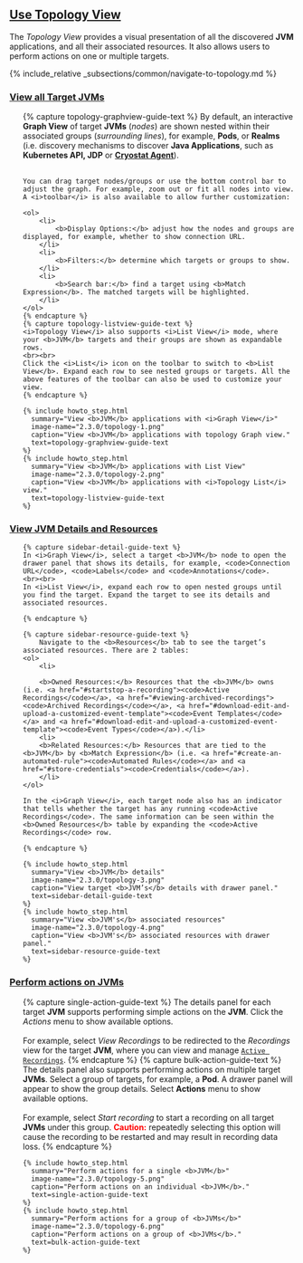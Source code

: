 ## [Use Topology View](#use-topology-view)

The *Topology View* provides a visual presentation of all the discovered **JVM** applications, and all their associated resources. It also allows users to perform actions on one or multiple targets.

{% include_relative _subsections/common/navigate-to-topology.md %}

### [View all Target JVMs](#view-all-target-jvms)

<ol>
    {% capture topology-graphview-guide-text %}
    By default, an interactive <b>Graph View</b> of target <b>JVMs</b> (<i>nodes</i>) are shown nested within their associated groups (<i>surrounding lines</i>), for example, <b>Pods</b>, or <b>Realms</b> (i.e. discovery mechanisms to discover <b>Java Applications</b>, such as <b>Kubernetes API, JDP</b> or <a href="#using-the-cryostat-agent"><b>Cryostat Agent</b></a>).
    <br><br>

    You can drag target nodes/groups or use the bottom control bar to adjust the graph. For example, zoom out or fit all nodes into view. A <i>toolbar</i> is also available to allow further customization:

    <ol>
        <li>
            <b>Display Options:</b> adjust how the nodes and groups are displayed, for example, whether to show connection URL.
        </li>
        <li>
            <b>Filters:</b> determine which targets or groups to show.
        </li>
        <li>
            <b>Search bar:</b> find a target using <b>Match Expression</b>. The matched targets will be highlighted.
        </li>
    </ol>
    {% endcapture %}
    {% capture topology-listview-guide-text %}
    <i>Topology View</i> also supports <i>List View</i> mode, where your <b>JVM</b> targets and their groups are shown as expandable rows.
    <br><br>
    Click the <i>List</i> icon on the toolbar to switch to <b>List View</b>. Expand each row to see nested groups or targets. All the above features of the toolbar can also be used to customize your view.
    {% endcapture %}

    {% include howto_step.html
      summary="View <b>JVM</b> applications with <i>Graph View</i>"
      image-name="2.3.0/topology-1.png"
      caption="View <b>JVM</b> applications with topology Graph view."
      text=topology-graphview-guide-text
    %}
    {% include howto_step.html
      summary="View <b>JVM</b> applications with List View"
      image-name="2.3.0/topology-2.png"
      caption="View <b>JVM</b> applications with <i>Topology List</i> view."
      text=topology-listview-guide-text
    %}
</ol>

### [View JVM Details and Resources](#view-jvm-details-and-resources)
<ol>

    {% capture sidebar-detail-guide-text %}
    In <i>Graph View</i>, select a target <b>JVM</b> node to open the drawer panel that shows its details, for example, <code>Connection URL</code>, <code>Labels</code> and <code>Annotations</code>.
    <br><br>
    In <i>List View</i>, expand each row to open nested groups until you find the target. Expand the target to see its details and associated resources.

    {% endcapture %}

    {% capture sidebar-resource-guide-text %}
        Navigate to the <b>Resources</b> tab to see the target’s associated resources. There are 2 tables:
    <ol>
        <li>
        
        <b>Owned Resources:</b> Resources that the <b>JVM</b> owns (i.e. <a href="#startstop-a-recording"><code>Active Recordings</code></a>, <a href="#viewing-archived-recordings"><code>Archived Recordings</code></a>, <a href="#download-edit-and-upload-a-customized-event-template"><code>Event Templates</code></a> and <a href="#download-edit-and-upload-a-customized-event-template"><code>Event Types</code></a>).</li>
        <li>
        <b>Related Resources:</b> Resources that are tied to the <b>JVM</b> by <b>Match Expression</b> (i.e. <a href="#create-an-automated-rule"><code>Automated Rules</code></a> and <a href="#store-credentials"><code>Credentials</code></a>).
        </li>
    </ol>

    In the <i>Graph View</i>, each target node also has an indicator that tells whether the target has any running <code>Active Recordings</code>. The same information can be seen within the <b>Owned Resources</b> table by expanding the <code>Active Recordings</code> row.

    {% endcapture %}

    {% include howto_step.html
      summary="View <b>JVM</b> details"
      image-name="2.3.0/topology-3.png"
      caption="View target <b>JVM’s</b> details with drawer panel."
      text=sidebar-detail-guide-text
    %}
    {% include howto_step.html
      summary="View <b>JVM's</b> associated resources"
      image-name="2.3.0/topology-4.png"
      caption="View <b>JVM's</b> associated resources with drawer panel."
      text=sidebar-resource-guide-text
    %}
</ol>

### [Perform actions on JVMs](#perform-actions-on-jvms)

<ol>
    {% capture single-action-guide-text %}
    The details panel for each target <b>JVM</b> supports performing simple actions on the <b>JVM</b>. Click the <i>Actions</i> menu to show available options.
    <br><br>
    For example, select <i>View Recordings</i> to be redirected to the <i>Recordings</i> view for the target <b>JVM</b>, where you can view and manage <a href="#startstop-a-recording"><code>Active Recordings</code></a>.
    {% endcapture %}
    {% capture bulk-action-guide-text %}
    The details panel also supports performing actions on multiple target <b>JVMs</b>. Select a group of targets, for example, a <b>Pod</b>. A drawer panel will appear to show the group details. Select <b>Actions</b> menu to show available options.
    <br><br>
    For example, select <i>Start recording</i> to start a recording on all target <b>JVMs</b> under this group. <b style="color:red">Caution:</b> repeatedly selecting this option will cause the recording to be restarted and may result in recording data loss.
    {% endcapture %}
    
    {% include howto_step.html
      summary="Perform actions for a single <b>JVM</b>"
      image-name="2.3.0/topology-5.png"
      caption="Perform actions on an individual <b>JVM</b>."
      text=single-action-guide-text
    %}
    {% include howto_step.html
      summary="Perform actions for a group of <b>JVMs</b>"
      image-name="2.3.0/topology-6.png"
      caption="Perform actions on a group of <b>JVMs</b>."
      text=bulk-action-guide-text
    %}
</ol>
